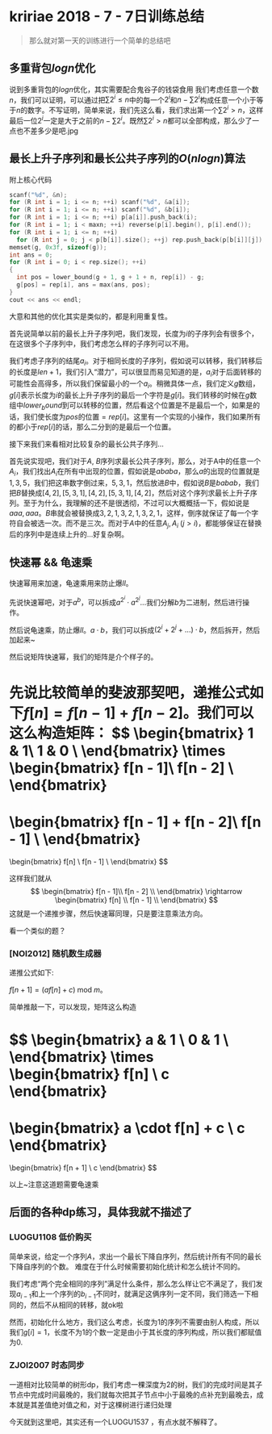 # kririae 2018 - 7 - 7日训练总结

> 那么就对第一天的训练进行一个简单的总结吧

## 多重背包$logn$优化

说到多重背包的$logn$优化，其实需要配合鬼谷子的钱袋食用
我们考虑任意一个数$n$，我们可以证明，可以通过把$\sum{2^i}  \leq n$中的每一个$2^i$和$n - \sum{2^i}$构成任意一个小于等于$n$的数字。不写证明，简单来说，我们先这么看，我们求出第一个$\sum{2^i} > n$，这样最后一位$2^i$一定是大于之前的$n - \sum{2^i}$。既然$\sum{2^i} > n$都可以全部构成，那么少了一点也不差多少是吧.jpg

## 最长上升子序列和最长公共子序列的$O(nlogn)$算法

附上核心代码

```cpp
scanf("%d", &n);
for (R int i = 1; i <= n; ++i) scanf("%d", &a[i]);
for (R int i = 1; i <= n; ++i) scanf("%d", &b[i]);
for (R int i = 1; i <= n; ++i) p[a[i]].push_back(i); 
for (R int i = 1; i < maxn; ++i) reverse(p[i].begin(), p[i].end()); 
for (R int i = 1; i <= n; ++i) 
  for (R int j = 0; j < p[b[i]].size(); ++j) rep.push_back(p[b[i]][j]); 
memset(g, 0x3f, sizeof(g)); 
int ans = 0; 
for (R int i = 0; i < rep.size(); ++i) 
{ 
  int pos = lower_bound(g + 1, g + 1 + n, rep[i]) - g; 
  g[pos] = rep[i], ans = max(ans, pos); 
}
cout << ans << endl;
```

大意和其他的优化其实是类似的，都是利用重复性。

首先说简单以前的最长上升子序列吧，我们发现，长度为$i$的子序列会有很多个，在这很多个子序列中，我们考虑怎么样的子序列可以不用。

我们考虑子序列的结尾$a_i$。对于相同长度的子序列，假如说可以转移，我们转移后的长度是$len + 1$，我们引入“潜力”，可以很显而易见知道的是，$a_i$对于后面转移的可能性会高得多，所以我们保留最小的一个$a_i$。稍微具体一点，我们定义$g$数组，$g[i]$表示长度为$i$的最长上升子序列的最后一个字符是$g[i]$。我们转移的时候在$g$数组中$lower_bound$到可以转移的位置，然后看这个位置是不是最后一个，如果是的话，我们使长度为$pos$的位置$= rep[i]$。这里有一个实现的小操作，我们如果所有的都小于$rep[i]$的话，那么二分到的是最后一个位置。

接下来我们来看相对比较复杂的最长公共子序列...

首先说实现吧，我们对于$A$, $B$序列求最长公共子序列，那么，对于A中的任意一个$A_i$，我们找出$A_i$在所有中出现的位置，假如说是$ababa$，那么$a$的出现的位置就是$1, 3, 5$，我们把这串数字倒过来，$5, 3, 1$，然后放进$B$中，假如说$B$是$babab$，我们把$B$替换成$[4, 2], [5, 3, 1], [4, 2], [5, 3, 1], [4, 2]$，然后对这个序列求最长上升子序列。至于为什么，我理解的还不是很透彻，不过可以大概概括一下，假如说是$aaa, aaa$。$B$串就会被替换成$3, 2, 1, 3, 2, 1, 3, 2, 1$，这样，倒序就保证了每一个字符自会被选一次。而不是三次。而对于$A$中的任意$A_j, A_i \; (j > i)$，都能够保证在替换后的序列中是连续上升的...好复杂啊。

## 快速幂 && 龟速乘
快速幂用来加速，龟速乘用来防止爆$ll$。

先说快速幂吧，对于$a^b​$，可以拆成$a^{2^i} \cdot a^{2^j} ...​$我们分解$b​$为二进制，然后进行操作。

然后说龟速乘，防止爆$ll$。$a \cdot b$，我们可以拆成$(2^i + 2^j + ...) \cdot b$，然后拆开，然后加起来~

然后说矩阵快速幂，我们的矩阵是介个样子的。

先说比较简单的斐波那契吧，递推公式如下$f[n] = f[n - 1] + f[n - 2]$。我们可以这么构造矩阵：
$$
\begin{bmatrix}
	1 & 1\\
	1 & 0 \\
\end{bmatrix} 
\times
\begin{bmatrix}
	f[n - 1]\\
	f[n - 2] \\
\end{bmatrix} 
=
\begin{bmatrix}
	f[n - 1] + f[n - 2]\\
	f[n - 1] \\
\end{bmatrix} 
=
\begin{bmatrix}
	f[n] \\
	f[n - 1] \\
\end{bmatrix}
$$

这样我们就从
$$
\begin{bmatrix}
	f[n - 1]\\
	f[n - 2] \\
\end{bmatrix} 
\rightarrow
\begin{bmatrix}
	f[n] \\
	f[n - 1] \\
\end{bmatrix}
$$
这就是一个递推步骤，然后快速幂同理，只是要注意乘法方向。

看一个类似的题？

### [NOI2012] 随机数生成器

递推公式如下:

$f[n + 1] = (af[n] + c)\;\mathrm{mod}\;m$。

简单推敲一下，可以发现，矩阵这么构造

$$
\begin{bmatrix}
	a & 1 \\
	0 & 1 \\
\end{bmatrix}
\times
\begin{bmatrix}
	f[n] \\
	c
\end{bmatrix}
=
\begin{bmatrix}
	a \cdot f[n] + c \\
	c
\end{bmatrix}
=
\begin{bmatrix}
	f[n + 1] \\
	c
\end{bmatrix}
$$

以上~注意这道题需要龟速乘

## 后面的各种dp练习，具体我就不描述了
### LUOGU1108 低价购买
简单来说，给定一个序列$A$，求出一个最长下降自序列，然后统计所有不同的最长下降自序列的个数。
难度在于什么时候需要初始化统计和怎么统计不同的。

我们考虑“两个完全相同的序列”满足什么条件，那么怎么样让它不满足了，我们发现$a_{i - 1}$和上一个序列的$b_{i - 1}$不同时，就满足这俩序列一定不同，我们筛选一下相同的，然后不从相同的转移，就ok啦

然而，初始化什么地方，我们这么考虑，长度为1的序列不需要由别人构成，所以我们$g[i] = 1$，长度不为$1$的个数一定是由小于其长度的序列构成，所以我们都赋值为0.

### ZJOI2007 时态同步

一道相对比较简单的树形dp，我们考虑一棵深度为2的树，我们的完成时间是其子节点中完成时间最晚的，我们就每次把其子节点中小于最晚的点补充到最晚去，成本就是其差值绝对值之和，对于这棵树进行递归处理

今天就到这里吧，其实还有一个LUOGU1537 ，有点水就不解释了。